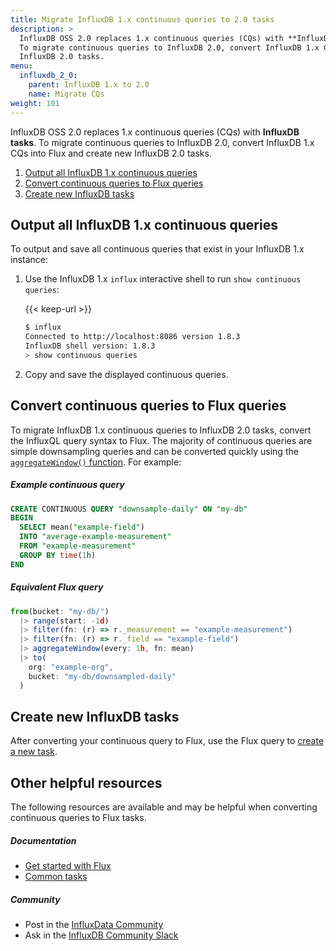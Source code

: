 ```yaml
---
title: Migrate InfluxDB 1.x continuous queries to 2.0 tasks
description: >
  InfluxDB OSS 2.0 replaces 1.x continuous queries (CQs) with **InfluxDB tasks**.
  To migrate continuous queries to InfluxDB 2.0, convert InfluxDB 1.x CQs into Flux and create new
  InfluxDB 2.0 tasks.
menu:
  influxdb_2_0:
    parent: InfluxDB 1.x to 2.0
    name: Migrate CQs
weight: 101
---
```


InfluxDB OSS 2.0 replaces 1.x continuous queries (CQs) with **InfluxDB tasks**.
To migrate continuous queries to InfluxDB 2.0, convert InfluxDB 1.x CQs into Flux and create new
InfluxDB 2.0 tasks.

1. [Output all InfluxDB 1.x continuous queries](#output-all-influxdb-1x-continuous-queries)
2. [Convert continuous queries to Flux queries](#convert-continuous-queries-to-flux-queries)
3. [Create new InfluxDB tasks](#create-new-influxdb-tasks)

## Output all InfluxDB 1.x continuous queries

To output and save all continuous queries that exist in your InfluxDB 1.x instance:

1. Use the InfluxDB 1.x `influx` interactive shell to run `show continuous queries`:

    {{< keep-url >}}
    ```sh
    $ influx
    Connected to http://localhost:8086 version 1.8.3
    InfluxDB shell version: 1.8.3
    > show continuous queries
    ```

2. Copy and save the displayed continuous queries.

## Convert continuous queries to Flux queries

To migrate InfluxDB 1.x continuous queries to InfluxDB 2.0 tasks, convert the InfluxQL query syntax to Flux.
The majority of continuous queries are simple downsampling queries and can be converted quickly
using the [`aggregateWindow()` function](/influxdb/v2.0/reference/flux/stdlib/built-in/transformations/aggregates/aggregatewindow/).
For example:

##### Example continuous query
```sql
CREATE CONTINUOUS QUERY "downsample-daily" ON "my-db"
BEGIN
  SELECT mean("example-field")
  INTO "average-example-measurement"
  FROM "example-measurement"
  GROUP BY time(1h)
END
```

##### Equivalent Flux query
```js
from(bucket: "my-db/")
  |> range(start: -1d)
  |> filter(fn: (r) => r._measurement == "example-measurement")
  |> filter(fn: (r) => r._field == "example-field")
  |> aggregateWindow(every: 1h, fn: mean)
  |> to(
    org: "example-org",
    bucket: "my-db/downsampled-daily"
  )
```

## Create new InfluxDB tasks
After converting your continuous query to Flux, use the Flux query to
[create a new task](/influxdb/v2.0/process-data/manage-tasks/create-task/).

## Other helpful resources
The following resources are available and may be helpful when converting
continuous queries to Flux tasks.

##### Documentation
- [Get started with Flux](/influxdb/v2.0/query-data/get-started/)
- [Common tasks](/influxdb/v2.0/process-data/common-tasks/#downsample-data-with-influxdb)

##### Community
- Post in the [InfluxData Community](https://community.influxdata.com/)
- Ask in the [InfluxDB Community Slack](https://influxdata.com/slack)